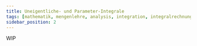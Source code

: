 ```yaml
---
title: Uneigentliche- und Parameter-Integrale
tags: [mathematik, mengenlehre, analysis, integration, integralrechnung, stammfunktion, riemann integral, uneigentliches integral, parameterintegral]
sidebar_position: 2
---
```


WIP